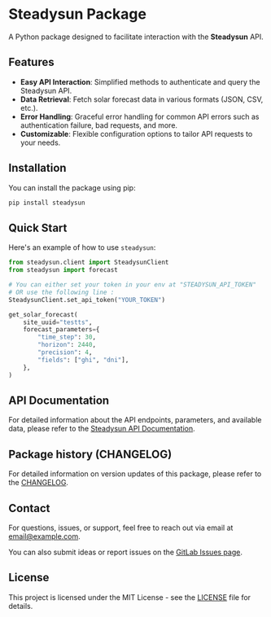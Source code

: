 # Steadysun Package

A Python package designed to facilitate interaction with the **Steadysun** API.

## Features

- **Easy API Interaction**: Simplified methods to authenticate and query the Steadysun API.
- **Data Retrieval**: Fetch solar forecast data in various formats (JSON, CSV, etc.).
- **Error Handling**: Graceful error handling for common API errors such as authentication failure, bad requests, and more.
- **Customizable**: Flexible configuration options to tailor API requests to your needs.

## Installation

You can install the package using pip:

```bash
pip install steadysun
```

## Quick Start

Here's an example of how to use `steadysun`:

```python
from steadysun.client import SteadysunClient
from steadysun import forecast

# You can either set your token in your env at "STEADYSUN_API_TOKEN"
# OR use the following line :
SteadysunClient.set_api_token("YOUR_TOKEN")

get_solar_forecast(
    site_uuid="testts",
    forecast_parameters={
        "time_step": 30,
        "horizon": 2440,
        "precision": 4,
        "fields": ["ghi", "dni"],
    },
)
```

## API Documentation

For detailed information about the API endpoints, parameters, and available data, please refer to the [Steadysun API Documentation](https://www.steady-sun.com/api-documentation/).

## Package history (CHANGELOG)

For detailed information on version updates of this package, please refer to the [CHANGELOG](./CHANGELOG.md).

## Contact

For questions, issues, or support, feel free to reach out via email at <email@example.com>.

You can also submit ideas or report issues on the [GitLab Issues page](https://gitlab.com/steadysun/business-applications/steadysun_pipy/-/issues).

## License

This project is licensed under the MIT License - see the [LICENSE](LICENSE) file for details.
